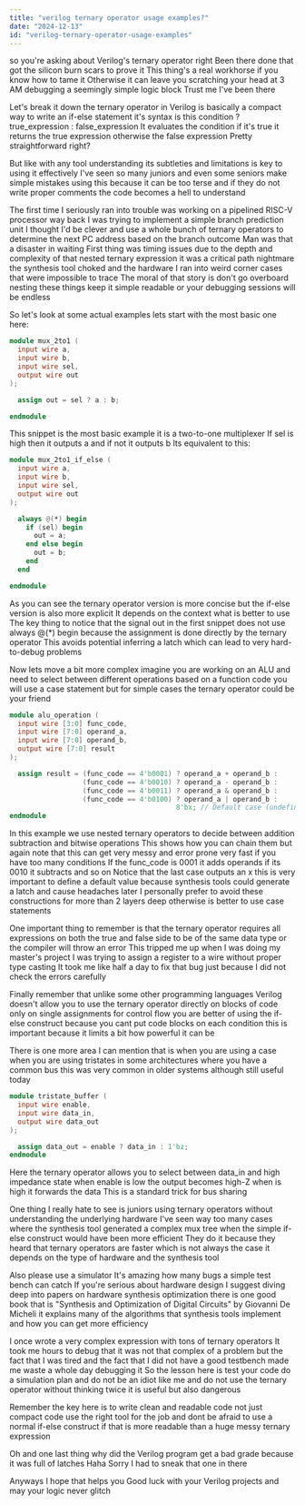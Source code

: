 ```yaml
---
title: "verilog ternary operator usage examples?"
date: "2024-12-13"
id: "verilog-ternary-operator-usage-examples"
---
```


so you're asking about Verilog's ternary operator right Been there done that got the silicon burn scars to prove it This thing's a real workhorse if you know how to tame it Otherwise it can leave you scratching your head at 3 AM debugging a seemingly simple logic block Trust me I've been there

Let's break it down the ternary operator in Verilog is basically a compact way to write an if-else statement it's syntax is this condition ? true_expression : false_expression It evaluates the condition if it's true it returns the true expression otherwise the false expression Pretty straightforward right?

But like with any tool understanding its subtleties and limitations is key to using it effectively I've seen so many juniors and even some seniors make simple mistakes using this because it can be too terse and if they do not write proper comments the code becomes a hell to understand

The first time I seriously ran into trouble was working on a pipelined RISC-V processor way back I was trying to implement a simple branch prediction unit I thought I'd be clever and use a whole bunch of ternary operators to determine the next PC address based on the branch outcome Man was that a disaster in waiting First thing was timing issues due to the depth and complexity of that nested ternary expression it was a critical path nightmare the synthesis tool choked and the hardware I ran into weird corner cases that were impossible to trace The moral of that story is don't go overboard nesting these things keep it simple readable or your debugging sessions will be endless

So let's look at some actual examples lets start with the most basic one here:

```verilog
module mux_2to1 (
  input wire a,
  input wire b,
  input wire sel,
  output wire out
);

  assign out = sel ? a : b;

endmodule
```

This snippet is the most basic example it is a two-to-one multiplexer If sel is high then it outputs a and if not it outputs b Its equivalent to this:

```verilog
module mux_2to1_if_else (
  input wire a,
  input wire b,
  input wire sel,
  output wire out
);

  always @(*) begin
    if (sel) begin
      out = a;
    end else begin
      out = b;
    end
  end

endmodule
```

As you can see the ternary operator version is more concise but the if-else version is also more explicit It depends on the context what is better to use The key thing to notice that the signal out in the first snippet does not use always @(*) begin because the assignment is done directly by the ternary operator This avoids potential inferring a latch which can lead to very hard-to-debug problems

Now lets move a bit more complex imagine you are working on an ALU and need to select between different operations based on a function code you will use a case statement but for simple cases the ternary operator could be your friend

```verilog
module alu_operation (
  input wire [3:0] func_code,
  input wire [7:0] operand_a,
  input wire [7:0] operand_b,
  output wire [7:0] result
);

  assign result = (func_code == 4'b0001) ? operand_a + operand_b :
                  (func_code == 4'b0010) ? operand_a - operand_b :
                  (func_code == 4'b0011) ? operand_a & operand_b :
                  (func_code == 4'b0100) ? operand_a | operand_b :
                                         8'bx; // Default case (undefined output)
endmodule
```

In this example we use nested ternary operators to decide between addition subtraction and bitwise operations This shows how you can chain them but again note that this can get very messy and error prone very fast if you have too many conditions If the func_code is 0001 it adds operands if its 0010 it subtracts and so on Notice that the last case outputs an x this is very important to define a default value because synthesis tools could generate a latch and cause headaches later I personally prefer to avoid these constructions for more than 2 layers deep otherwise is better to use case statements

One important thing to remember is that the ternary operator requires all expressions on both the true and false side to be of the same data type or the compiler will throw an error This tripped me up when I was doing my master's project I was trying to assign a register to a wire without proper type casting It took me like half a day to fix that bug just because I did not check the errors carefully

Finally remember that unlike some other programming languages Verilog doesn't allow you to use the ternary operator directly on blocks of code only on single assignments for control flow you are better of using the if-else construct because you cant put code blocks on each condition this is important because it limits a bit how powerful it can be

There is one more area I can mention that is when you are using a case when you are using tristates in some architectures where you have a common bus this was very common in older systems although still useful today

```verilog
module tristate_buffer (
  input wire enable,
  input wire data_in,
  output wire data_out
);

  assign data_out = enable ? data_in : 1'bz;
endmodule
```

Here the ternary operator allows you to select between data\_in and high impedance state when enable is low the output becomes high-Z when is high it forwards the data This is a standard trick for bus sharing

One thing I really hate to see is juniors using ternary operators without understanding the underlying hardware I've seen way too many cases where the synthesis tool generated a complex mux tree when the simple if-else construct would have been more efficient They do it because they heard that ternary operators are faster which is not always the case it depends on the type of hardware and the synthesis tool

Also please use a simulator It's amazing how many bugs a simple test bench can catch If you're serious about hardware design I suggest diving deep into papers on hardware synthesis optimization there is one good book that is "Synthesis and Optimization of Digital Circuits" by Giovanni De Micheli it explains many of the algorithms that synthesis tools implement and how you can get more efficiency

I once wrote a very complex expression with tons of ternary operators It took me hours to debug that it was not that complex of a problem but the fact that I was tired and the fact that I did not have a good testbench made me waste a whole day debugging it So the lesson here is test your code do a simulation plan and do not be an idiot like me and do not use the ternary operator without thinking twice it is useful but also dangerous

Remember the key here is to write clean and readable code not just compact code use the right tool for the job and dont be afraid to use a normal if-else construct if that is more readable than a huge messy ternary expression

Oh and one last thing why did the Verilog program get a bad grade because it was full of latches Haha Sorry I had to sneak that one in there

Anyways I hope that helps you Good luck with your Verilog projects and may your logic never glitch
